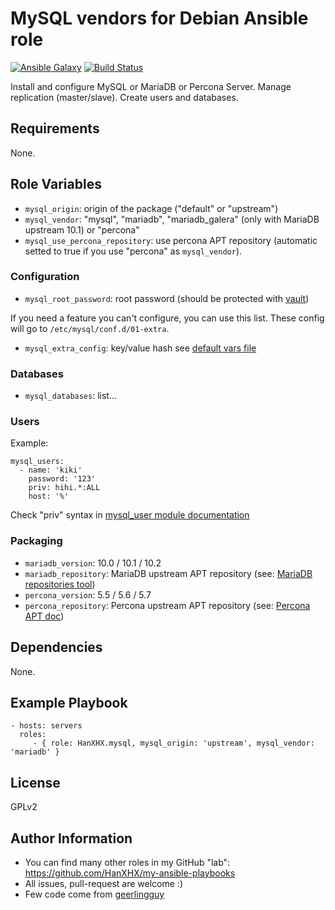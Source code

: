 MySQL vendors for Debian Ansible role
======================================

[![Ansible Galaxy](http://img.shields.io/badge/ansible--galaxy-HanXHX.mysql-blue.svg)](https://galaxy.ansible.com/HanXHX/mysql) [![Build Status](https://travis-ci.org/HanXHX/ansible-mysql.svg?branch=master)](https://travis-ci.org/HanXHX/ansible-mysql)

Install and configure MySQL or MariaDB or Percona Server. Manage replication (master/slave). Create users and databases.

Requirements
------------

None.

Role Variables
--------------

- `mysql_origin`: origin of the package ("default" or "upstream")
- `mysql_vendor`: "mysql", "mariadb", "mariadb\_galera" (only with MariaDB upstream 10.1) or "percona"
- `mysql_use_percona_repository`: use percona APT repository (automatic setted to true if you use "percona" as `mysql_vendor`).

### Configuration

- `mysql_root_password`: root password (should be protected with [vault](http://docs.ansible.com/playbooks_vault.html))

If you need a feature you can't configure, you can use this list. These config will go to `/etc/mysql/conf.d/01-extra`.

- `mysql_extra_config`: key/value hash see [default vars file](defaults/main.yml)

### Databases

- `mysql_databases`: list...


### Users

Example:

```
mysql_users:
  - name: 'kiki'
    password: '123'
    priv: hihi.*:ALL
    host: '%'
```

Check "priv" syntax in [mysql_user module documentation](http://docs.ansible.com/mysql_user_module.html)

### Packaging

- `mariadb_version`: 10.0 / 10.1 / 10.2
- `mariadb_repository`: MariaDB upstream APT repository (see: [MariaDB repositories tool](http://mariadb.org/mariadb/repositories/))
- `percona_version`: 5.5 / 5.6 / 5.7
- `percona_repository`: Percona upstream APT repository (see: [Percona APT doc](http://www.percona.com/doc/percona-server/5.5/installation/apt_repo.html))

Dependencies
------------

None.

Example Playbook
----------------

    - hosts: servers
      roles:
         - { role: HanXHX.mysql, mysql_origin: 'upstream', mysql_vendor: 'mariadb' }

License
-------

GPLv2

Author Information
------------------

- You can find many other roles in my GitHub "lab": https://github.com/HanXHX/my-ansible-playbooks
- All issues, pull-request are welcome :)
- Few code come from [geerlingguy](https://github.com/geerlingguy)

